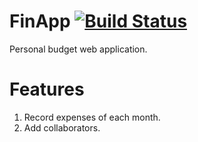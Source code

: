 # FinApp [![Build Status](https://travis-ci.org/ronihcohen/fin-app-ng.svg?branch=master)](https://travis-ci.org/ronihcohen/fin-app-ng)

Personal budget web application.

# Features

1. Record expenses of each month.
2. Add collaborators.
 
